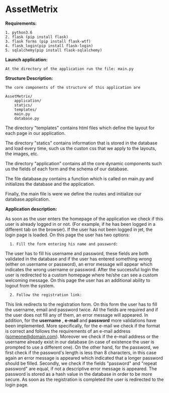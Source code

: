 # AssetMetrix

**Requirements:**

    1. python3.6
    2. flask (pip install flask)
    3. flask forms (pip install flask-wtf)
    4. flask_login(pip install flask-login)
    5. sqlalchemy(pip install flask-sqlalchemy)

**Launch application:**

    At the directory of the application run the file: main.py

**Structure Description:**

    The core components of the structure of this application are
    
    AssetMetrix/
        application/
        statics/
        templates/
        main.py
        database.py

The directory "templates" contains html files which define the layout for each page in our application.

The directory "statics" contains information that is stored in the database and load every time, such us the custon css that we apply to the layouts, the images, etc.

The directory "application" contains all the core dynamic components such us the fields of each form and the schema of our database.

The file database.py contains a function which is called on main.py and initializes the database and the application.

Finally, the main file is were we define the routes and initialize our database.application.


**Application description:**

  As soon as the user enters the homepage of the application we check if this user is already logged in 
  or not. (For example, if he has been logged in a different tab on the browser).
  If the user has not been logged in jet, the login page is loaded. On this page the user has two options:

      1. Fill the form entering his name and password:
     
  The user has to fill his username and password, these fields are both validated in the database 
  and if the user has entered something wrong (either on username or password), an error message 
  will appear which indicates the wrong username or password.
  After the successful login the user is redirected to a custom homepage where he/she can see a 
  custom welcoming message. On this page the user has an additional ability to logout from the system.

      2. Follow the registration link:
      
  This link redirects to the registration form. On this form the user has to fill the username,
  email and password twice. All the fields are required and if the user does not fill any of them, 
  an error message will appeared. In addition, for the **username** , **e-mail** and **password** 
  more validations have been implemented.
  More specifically, for the e-mail we check if the format is correct and follows the requirements 
  of an e-mail address (someone@domain.com). Moreover we check if the e-mail address or the username 
  already exist in our database (in case of existence the user is prompted to use a different one).
  On the other hand, for the password, we first check if the password's length is less than 8 characters, 
  in this case again an error message is appeared which indicated that a longer password should be filled.
  Secondly, we check if the fields "password" and "repeat password" are equal, if not a descriptive 
  error message is appeared.
  The password is stored as a hash value in the database in order to be more secure.
  As soon as the registration is completed the user is redirected to the login page.
